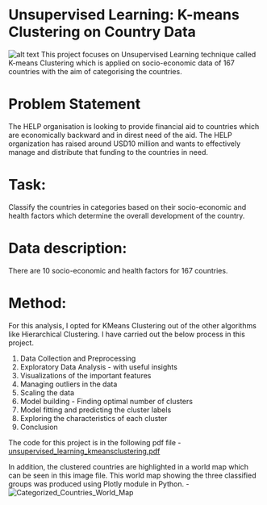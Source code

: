 # Unsupervised Learning: K-means Clustering on Country Data
![alt text](https://help-international.org/sites/default/files/images/CAM21488.jpg)
This project focuses on Unsupervised Learning technique called K-means Clustering which is applied on socio-economic data of 167 countries with the aim of categorising the countries.

# Problem Statement
The HELP organisation is looking to provide financial aid to countries which are economically backward and in direst need of the aid. The HELP organization has raised around USD10 million and wants to effectively manage and distribute that funding to the countries in need.

# Task:
Classify the countries in categories based on their socio-economic and health factors which determine the overall development of the country.

# Data description:
There are 10 socio-economic and health factors for 167 countries.

# Method:
For this analysis, I opted for KMeans Clustering out of the other algorithms like Hierarchical Clustering. I have carried out the below process in this project.

1. Data Collection and Preprocessing
2. Exploratory Data Analysis - with useful insights
3. Visualizations of the important features
4. Managing outliers in the data
5. Scaling the data
6. Model building - Finding optimal number of clusters
7. Model fitting and predicting the cluster labels
8. Exploring the characteristics of each cluster
9. Conclusion

The code for this project is in the following pdf file - [unsupervised_learning_kmeansclustering.pdf](https://github.com/Vatsal-2414/Country-Data-Kmeans-Clustering/files/10825124/unsupervised_learning_kmeansclustering.pdf)

In addition, the clustered countries are highlighted in a world map which can be seen in this image file. This world map showing the three classified groups was produced using Plotly module in Python. - ![Categorized_Countries_World_Map](https://user-images.githubusercontent.com/63712490/221548879-8e36df83-0859-4b51-8f08-7e12ace598c4.png)
